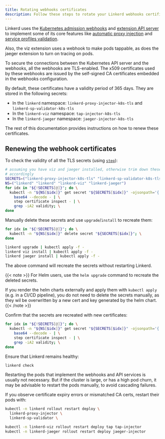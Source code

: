 ```yaml
---
title: Rotating webhooks certificates
description: Follow these steps to rotate your Linkerd webhooks certificates.
---
```


Linkerd uses the
[Kubernetes admission webhooks](https://kubernetes.io/docs/reference/access-authn-authz/extensible-admission-controllers/#admission-webhooks)
and
[extension API server](https://kubernetes.io/docs/concepts/extend-kubernetes/api-extension/apiserver-aggregation/)
to implement some of its core features like
[automatic proxy injection](../features/proxy-injection/) and
[service profiles validation](../features/service-profiles/).

Also, the viz extension uses a webhook to make pods tappable, as does the jaeger
extension to turn on tracing on pods.

To secure the connections between the Kubernetes API server and the
webhooks, all the webhooks are TLS-enabled. The x509 certificates used by these
webhooks are issued by the self-signed CA certificates embedded in the webhooks
configuration.

By default, these certificates have a validity period of 365 days. They are
stored in the following secrets:

- In the `linkerd` namespace: `linkerd-proxy-injector-k8s-tls` and `linkerd-sp-validator-k8s-tls`
- In the `linkerd-viz` namespace: `tap-injector-k8s-tls`
- In the `linkerd-jaeger` namespace: `jaeger-injector-k8s-tls`

The rest of this documentation provides instructions on how to renew these
certificates.

## Renewing the webhook certificates

To check the validity of all the TLS secrets
(using [`step`](https://smallstep.com/cli/)):

```bash
# assuming you have viz and jaeger installed, otherwise trim down these arrays
# accordingly
SECRETS=("linkerd-proxy-injector-k8s-tls" "linkerd-sp-validator-k8s-tls" "tap-injector-k8s-tls" "jaeger-injector-k8s-tls")
NS=("linkerd" "linkerd" "linkerd-viz" "linkerd-jaeger")
for idx in "${!SECRETS[@]}"; do \
  kubectl -n "${NS[$idx]}" get secret "${SECRETS[$idx]}" -ojsonpath='{.data.tls\.crt}' | \
    base64 --decode - | \
    step certificate inspect - | \
    grep -iA2 validity; \
done
```

Manually delete these secrets and use `upgrade`/`install` to recreate them:

```bash
for idx in "${!SECRETS[@]}"; do \
  kubectl -n "${NS[$idx]}" delete secret "${SECRETS[$idx]}"; \
done

linkerd upgrade | kubectl apply -f -
linkerd viz install | kubectl apply -f -
linkerd jaeger install | kubectl apply -f -
```

The above command will recreate the secrets without restarting Linkerd.

{{< note >}}
For Helm users, use the `helm upgrade` command to recreate the deleted secrets.

If you render the helm charts externally and apply them with `kubectl apply`
(e.g. in a CI/CD pipeline), you do not need to delete the secrets manually,
as they wil be overwritten by a new cert and key generated by the helm chart.
{{< /note >}}

Confirm that the secrets are recreated with new certificates:

```bash
for idx in "${!SECRETS[@]}"; do \
  kubectl -n "${NS[$idx]}" get secret "${SECRETS[$idx]}" -ojsonpath='{.data.crt\.pem}' | \
    base64 --decode - | \
    step certificate inspect - | \
    grep -iA2 validity; \
done
```

Ensure that Linkerd remains healthy:

```bash
linkerd check
```

Restarting the pods that implement the webhooks and API services is usually not
necessary. But if the cluster is large, or has a high pod churn, it may be
advisable to restart the pods manually, to avoid cascading failures.

If you observe certificate expiry errors or mismatched CA certs, restart their
pods with:

```sh
kubectl -n linkerd rollout restart deploy \
  linkerd-proxy-injector \
  linkerd-sp-validator \

kubectl -n linkerd-viz rollout restart deploy tap tap-injector
kubectl -n linkerd-jaeger rollout restart deploy jaeger-injector
```
